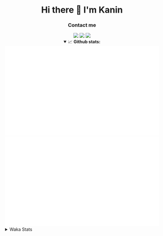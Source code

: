 <div align="center">
 <h1>Hi there 👋 I'm Kanin</h1>
 <h3>Contact me</h3>
 <a href="mailto:im@kanin.dev"><img src="https://img.shields.io/badge/gmail-%23D14836.svg?&style=for-the-badge&logo=gmail&logoColor=white"/></a>
 <a href="https://twitter.com/KaninDev"><img src="https://img.shields.io/badge/twitter-%231DA1F2.svg?&style=for-the-badge&logo=twitter&logoColor=white"/></a>
 <a href="https://www.linkedin.com/in/KaninDev"><img src="https://img.shields.io/badge/linkedin-%230077B5.svg?&style=for-the-badge&logo=linkedin&logoColor=white"/></a>
<details open>
  <summary>📈 <b>Github stats:</b></summary>
  <img src="https://github.com/Kanin/Kanin/blob/master/scripts/GitHubStats/generated/overview.svg"/>
  <img src="https://github.com/Kanin/Kanin/blob/master/scripts/GitHubStats/generated/languages.svg"/>
</details>
</div>

<details>
 <summary>Waka Stats</summary>

<!--START_SECTION:waka-->
![Profile Views](http://img.shields.io/badge/Profile%20Views-29-blue)

![Lines of code](https://img.shields.io/badge/From%20Hello%20World%20I%27ve%20Written-1.0%20million%20lines%20of%20code-blue)

**🐱 My Github Data** 

> 🏆 385 Contributions in the Year 2020
 > 
> 📦 12.7 kB Used in Github's Storage 
 > 
> 🚫 Not Opted to Hire
 > 
> 📜 7 Public Repositories 
 > 
> 🔑 3 Private Repositories  
 > 
**I'm an Early 🐤** 

```text
🌞 Morning    88 commits     ██████░░░░░░░░░░░░░░░░░░░   24.65% 
🌆 Daytime    124 commits    ████████░░░░░░░░░░░░░░░░░   34.73% 
🌃 Evening    81 commits     █████░░░░░░░░░░░░░░░░░░░░   22.69% 
🌙 Night      64 commits     ████░░░░░░░░░░░░░░░░░░░░░   17.93%

```
📅 **I'm Most Productive on Sunday** 

```text
Monday       65 commits     ████░░░░░░░░░░░░░░░░░░░░░   18.21% 
Tuesday      44 commits     ███░░░░░░░░░░░░░░░░░░░░░░   12.32% 
Wednesday    52 commits     ███░░░░░░░░░░░░░░░░░░░░░░   14.57% 
Thursday     35 commits     ██░░░░░░░░░░░░░░░░░░░░░░░   9.8% 
Friday       43 commits     ███░░░░░░░░░░░░░░░░░░░░░░   12.04% 
Saturday     43 commits     ███░░░░░░░░░░░░░░░░░░░░░░   12.04% 
Sunday       75 commits     █████░░░░░░░░░░░░░░░░░░░░   21.01%

```


📊 **This Week I Spent My Time On** 

```text
⌚︎ Time Zone: America/New_York

💬 Programming Languages: 
JavaScript               1 hr 3 mins         ███████████████████░░░░░░   79.26% 
HTML                     9 mins              ███░░░░░░░░░░░░░░░░░░░░░░   11.9% 
Python                   7 mins              ██░░░░░░░░░░░░░░░░░░░░░░░   8.77% 
CSS                      0 secs              ░░░░░░░░░░░░░░░░░░░░░░░░░   0.07%

🔥 Editors: 
PyCharm                  1 hr 20 mins        █████████████████████████   100.0%

🐱‍💻 Projects: 
Naila.bot                1 hr 20 mins        █████████████████████████   100.0%

💻 Operating System: 
Linux                    1 hr 20 mins        █████████████████████████   100.0%

```

**I Mostly Code in Python** 

```text
Python                   17 repos            ███████████████████░░░░░░   77.27% 
JavaScript               2 repos             ██░░░░░░░░░░░░░░░░░░░░░░░   9.09% 
Kotlin                   1 repo              █░░░░░░░░░░░░░░░░░░░░░░░░   4.55% 
HTML                     1 repo              █░░░░░░░░░░░░░░░░░░░░░░░░   4.55% 
Java                     1 repo              █░░░░░░░░░░░░░░░░░░░░░░░░   4.55%

```


**Timeline**

![Chart not found](https://raw.githubusercontent.com/Kanin/Kanin/master/charts/bar_graph.png) 


<!--END_SECTION:waka-->
</details>
